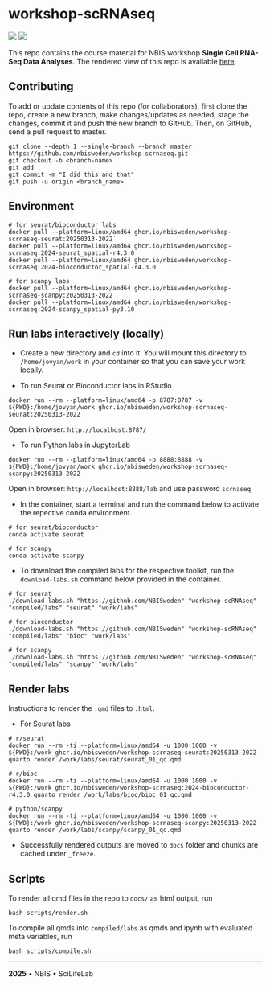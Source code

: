 # workshop-scRNAseq

![](https://github.com/NBISweden/workshop-scRNAseq/actions/workflows/docker-publish-site.yaml/badge.svg) ![](https://github.com/NBISweden/workshop-scRNAseq/actions/workflows/docker-publish-toolkits.yaml/badge.svg)

This repo contains the course material for NBIS workshop **Single Cell RNA-Seq Data Analyses**. The rendered view of this repo is available [here](https://nbisweden.github.io/workshop-scRNAseq/).

## Contributing

To add or update contents of this repo (for collaborators), first clone the repo, create a new branch, make changes/updates as needed, stage the changes, commit it and push the new branch to GitHub. Then, on GitHub, send a pull request to master.

```
git clone --depth 1 --single-branch --branch master https://github.com/nbisweden/workshop-scrnaseq.git
git checkout -b <branch-name>
git add .
git commit -m "I did this and that"
git push -u origin <branch_name>
```

## Environment

```
# for seurat/bioconductor labs
docker pull --platform=linux/amd64 ghcr.io/nbisweden/workshop-scrnaseq-seurat:20250313-2022`
docker pull --platform=linux/amd64 ghcr.io/nbisweden/workshop-scrnaseq:2024-seurat_spatial-r4.3.0
docker pull --platform=linux/amd64 ghcr.io/nbisweden/workshop-scrnaseq:2024-bioconductor_spatial-r4.3.0

# for scanpy labs
docker pull --platform=linux/amd64 ghcr.io/nbisweden/workshop-scrnaseq-scanpy:20250313-2022
docker pull --platform=linux/amd64 ghcr.io/nbisweden/workshop-scrnaseq:2024-scanpy_spatial-py3.10
```

## Run labs interactively (locally)

- Create a new directory and `cd` into it. You will mount this directory to `/home/jovyan/work` in your container so that you can save your work locally.

- To run Seurat or Bioconductor labs in RStudio

```
docker run --rm --platform=linux/amd64 -p 8787:8787 -v ${PWD}:/home/jovyan/work ghcr.io/nbisweden/workshop-scrnaseq-seurat:20250313-2022
```

Open in browser: `http://localhost:8787/`

- To run Python labs in JupyterLab

```
docker run --rm --platform=linux/amd64 -p 8888:8888 -v ${PWD}:/home/jovyan/work ghcr.io/nbisweden/workshop-scrnaseq-scanpy:20250313-2022
```

Open in browser: `http://localhost:8888/lab` and use password `scrnaseq`

- In the container, start a terminal and run the command below to activate the repective conda environment.

```
# for seurat/bioconductor
conda activate seurat

# for scanpy
conda activate scanpy
```

- To download the compiled labs for the respective toolkit, run the `download-labs.sh` command below provided in the container.

```
# for seurat
./download-labs.sh "https://github.com/NBISweden" "workshop-scRNAseq" "compiled/labs" "seurat" "work/labs"

# for bioconductor
./download-labs.sh "https://github.com/NBISweden" "workshop-scRNAseq" "compiled/labs" "bioc" "work/labs"

# for scanpy
./download-labs.sh "https://github.com/NBISweden" "workshop-scRNAseq" "compiled/labs" "scanpy" "work/labs"
```

## Render labs

Instructions to render the `.qmd` files to `.html`.

- For Seurat labs

```
# r/seurat
docker run --rm -ti --platform=linux/amd64 -u 1000:1000 -v ${PWD}:/work ghcr.io/nbisweden/workshop-scrnaseq-seurat:20250313-2022 quarto render /work/labs/seurat/seurat_01_qc.qmd

# r/bioc
docker run --rm -ti --platform=linux/amd64 -u 1000:1000 -v ${PWD}:/work ghcr.io/nbisweden/workshop-scrnaseq:2024-bioconductor-r4.3.0 quarto render /work/labs/bioc/bioc_01_qc.qmd

# python/scanpy
docker run --rm -ti --platform=linux/amd64 -u 1000:1000 -v ${PWD}:/work ghcr.io/nbisweden/workshop-scrnaseq-scanpy:20250313-2022 quarto render /work/labs/scanpy/scanpy_01_qc.qmd
```

- Successfully rendered outputs are moved to `docs` folder and chunks are cached under `_freeze`.

## Scripts

To render all qmd files in the repo to `docs/` as html output, run

```
bash scripts/render.sh
```

To compile all qmds into `compiled/labs` as qmds and ipynb with evaluated meta variables, run

```
bash scripts/compile.sh
```

---

**2025** • NBIS • SciLifeLab
